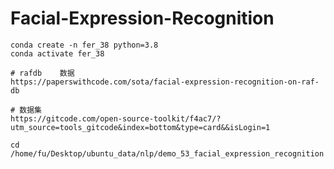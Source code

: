 # Facial-Expression-Recognition

```
conda create -n fer_38 python=3.8
conda activate fer_38
```


```
# rafdb    数据
https://paperswithcode.com/sota/facial-expression-recognition-on-raf-db

# 数据集
https://gitcode.com/open-source-toolkit/f4ac7/?utm_source=tools_gitcode&index=bottom&type=card&&isLogin=1
```

```
cd /home/fu/Desktop/ubuntu_data/nlp/demo_53_facial_expression_recognition
```
